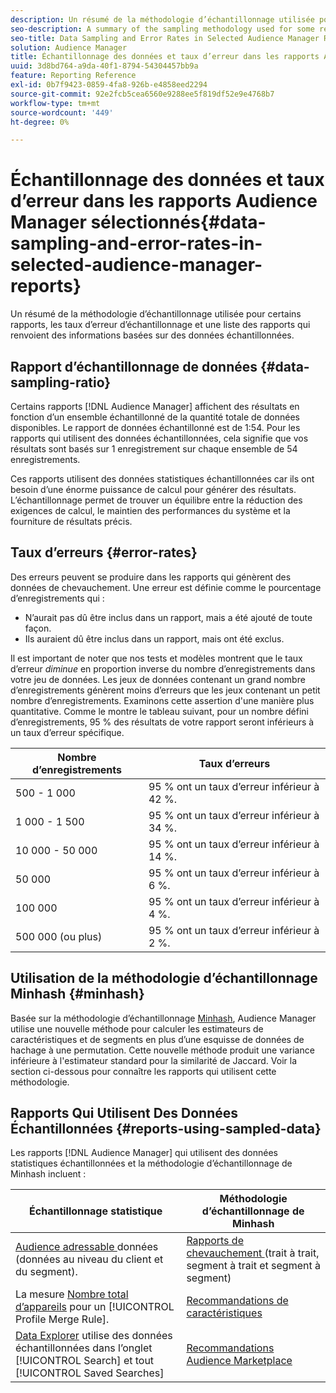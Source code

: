 ```yaml
---
description: Un résumé de la méthodologie d’échantillonnage utilisée pour certains rapports, les taux d’erreur d’échantillonnage et une liste des rapports qui renvoient des informations basées sur des données échantillonnées.
seo-description: A summary of the sampling methodology used for some reports, sampling error rates, and a list of reports that return information based on sampled data.
seo-title: Data Sampling and Error Rates in Selected Audience Manager Reports
solution: Audience Manager
title: Échantillonnage des données et taux d’erreur dans les rapports Audience Manager sélectionnés
uuid: 3d8bd764-a9da-40f1-8794-54304457bb9a
feature: Reporting Reference
exl-id: 0b7f9423-0859-4fa8-926b-e4858eed2294
source-git-commit: 92e2fcb5cea6560e9288ee5f819df52e9e4768b7
workflow-type: tm+mt
source-wordcount: '449'
ht-degree: 0%

---
```


# Échantillonnage des données et taux d’erreur dans les rapports Audience Manager sélectionnés{#data-sampling-and-error-rates-in-selected-audience-manager-reports}

Un résumé de la méthodologie d’échantillonnage utilisée pour certains rapports, les taux d’erreur d’échantillonnage et une liste des rapports qui renvoient des informations basées sur des données échantillonnées.

## Rapport d’échantillonnage de données {#data-sampling-ratio}

Certains rapports [!DNL Audience Manager] affichent des résultats en fonction d’un ensemble échantillonné de la quantité totale de données disponibles. Le rapport de données échantillonné est de 1:54. Pour les rapports qui utilisent des données échantillonnées, cela signifie que vos résultats sont basés sur 1 enregistrement sur chaque ensemble de 54 enregistrements.

Ces rapports utilisent des données statistiques échantillonnées car ils ont besoin d’une énorme puissance de calcul pour générer des résultats. L’échantillonnage permet de trouver un équilibre entre la réduction des exigences de calcul, le maintien des performances du système et la fourniture de résultats précis.

<!--

## Minimum Requirements {#minimum-requirements}

>[!NOTE]
>
>The minimum requirements listed below apply to Overlap reports only.

Overlap reports ([trait-to-trait](/help/using/reporting/dynamic-reports/trait-trait-overlap-report.md), [segment-to-trait](/help/using/reporting/dynamic-reports/segment-trait-overlap-report.md), and [segment-to-segment](/help/using/reporting/dynamic-reports/segment-segment-overlap-report.md)) exclude traits and segments when they do not meet the minimum unique visitor requirements. These minimum requirements are as follows:

* Traits: 28,000 [unique trait realizations](/help/using/features/traits/trait-and-segment-qualification-reference).
* Segments: 70,000 real-time users over a 14-day period.

-->

## Taux d’erreurs {#error-rates}

Des erreurs peuvent se produire dans les rapports qui génèrent des données de chevauchement. Une erreur est définie comme le pourcentage d’enregistrements qui :

* N’aurait pas dû être inclus dans un rapport, mais a été ajouté de toute façon.
* Ils auraient dû être inclus dans un rapport, mais ont été exclus.

Il est important de noter que nos tests et modèles montrent que le taux d’erreur *diminue* en proportion inverse du nombre d’enregistrements dans votre jeu de données. Les jeux de données contenant un grand nombre d’enregistrements génèrent moins d’erreurs que les jeux contenant un petit nombre d’enregistrements. Examinons cette assertion d&#39;une manière plus quantitative. Comme le montre le tableau suivant, pour un nombre défini d’enregistrements, 95 % des résultats de votre rapport seront inférieurs à un taux d’erreur spécifique.

| Nombre d’enregistrements | Taux d’erreurs |
|--- |--- |
| 500 - 1 000 | 95 % ont un taux d’erreur inférieur à 42 %. |
| 1 000 - 1 500 | 95 % ont un taux d’erreur inférieur à 34 %. |
| 10 000 - 50 000 | 95 % ont un taux d’erreur inférieur à 14 %. |
| 50 000 | 95 % ont un taux d’erreur inférieur à 6 %. |
| 100 000 | 95 % ont un taux d’erreur inférieur à 4 %. |
| 500 000 (ou plus) | 95 % ont un taux d’erreur inférieur à 2 %. |

## Utilisation de la méthodologie d’échantillonnage Minhash {#minhash}

Basée sur la méthodologie d’échantillonnage [Minhash](https://en.wikipedia.org/wiki/MinHash), Audience Manager utilise une nouvelle méthode pour calculer les estimateurs de caractéristiques et de segments en plus d’une esquisse de données de hachage à une permutation. Cette nouvelle méthode produit une variance inférieure à l&#39;estimateur standard pour la similarité de Jaccard. Voir la section ci-dessous pour connaître les rapports qui utilisent cette méthodologie.

<!--

Some Audience Manager reports use the minhash sampling methodology to compute trait and segment overlaps and similarity scores. Audience Manager calculates the [!UICONTROL Trait Similarity Score] between two traits by computing the intersection and union in terms of the number of [!UICONTROL Unique User IDs] (UUIDs) and then divides the two. For two traits A and B, the calculation looks like this:

![jaccard-similarity](/help/using/features/segments/assets/jaccard_similarity.png)

-->

## Rapports Qui Utilisent Des Données Échantillonnées {#reports-using-sampled-data}

Les rapports [!DNL Audience Manager] qui utilisent des données statistiques échantillonnées et la méthodologie d’échantillonnage de Minhash incluent :

<!--

* [Overlap reports](../reporting/dynamic-reports/dynamic-reports.md#interactive-and-overlap-reports) (trait-to-trait, segment-to-trait, and segment-to-segment).
* [Addressable Audience](../features/addressable-audiences.md) data (customer- and segment-level data). 
* The [Total Devices](../features/profile-merge-rules/profile-link-metrics.md#merge-rule-metrics) metric for a [!UICONTROL Profile Merge Rule].
* [Data Explorer](../features/data-explorer/data-explorer-signals-search/data-explorer-search-pairs.md) uses sampled data in the [!UICONTROL Search] tab and any [!UICONTROL Saved Searches].

Reports that use Minhash sampling methodology:

-->

| Échantillonnage statistique | Méthodologie d’échantillonnage de Minhash |
|--- |--- |
| [ Audience adressable ](../features/addressable-audiences.md) données (données au niveau du client et du segment). | [ Rapports de chevauchement ](../reporting/dynamic-reports/dynamic-reports.md#interactive-and-overlap-reports) (trait à trait, segment à trait et segment à segment) |
| La mesure [Nombre total d’appareils](../features/profile-merge-rules/profile-link-metrics.md#merge-rule-metrics) pour un [!UICONTROL Profile Merge Rule]. | [Recommandations de caractéristiques](/help/using/features/segments/trait-recommendations.md) |
| [Data Explorer](../features/data-explorer/data-explorer-signals-search/data-explorer-search-pairs.md) utilise des données échantillonnées dans l’onglet [!UICONTROL Search] et tout [!UICONTROL Saved Searches] | [Recommandations Audience Marketplace](/help/using/features/audience-marketplace/marketplace-data-buyers/marketplace-data-buyers.md#finding-similar-traits) |
